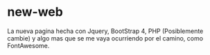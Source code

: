 # new-web
La nueva pagina hecha con Jquery, BootStrap 4, PHP (Posiblemente cambie) y algo mas que se me vaya ocurriendo por el camino, como FontAwesome.
